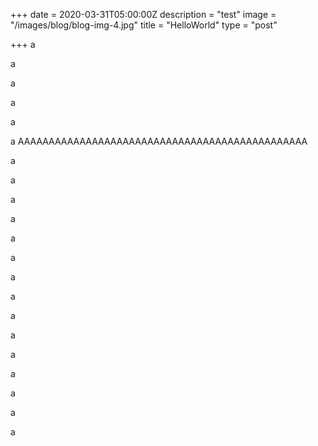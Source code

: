 +++
date = 2020-03-31T05:00:00Z
description = "test"
image = "/images/blog/blog-img-4.jpg"
title = "HelloWorld"
type = "post"

+++
a

a

a

a

a

a AAAAAAAAAAAAAAAAAAAAAAAAAAAAAAAAAAAAAAAAAAAAAAA

a

a

a

a

a

a

a

a

a

a

a

a

a

a

a